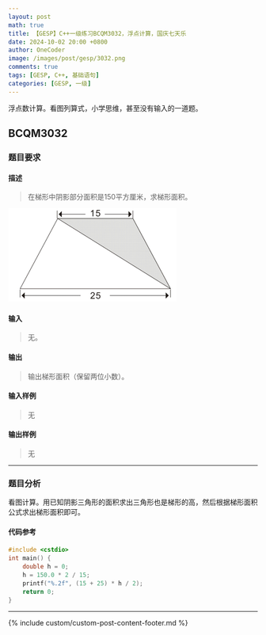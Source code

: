 ```yaml
---
layout: post
math: true
title: 【GESP】C++一级练习BCQM3032，浮点计算，国庆七天乐
date: 2024-10-02 20:00 +0800
author: OneCoder
image: /images/post/gesp/3032.png
comments: true
tags: [GESP, C++, 基础语句]
categories: [GESP, 一级]
---
```

浮点数计算。看图列算式，小学思维，甚至没有输入的一道题。

<!--more-->

## BCQM3032

### 题目要求

#### 描述

>在梯形中阴影部分面积是150平方厘米，求梯形面积。

![GESP3032](/images/post/gesp/3032.png)

#### 输入

>无。

#### 输出

>输出梯形面积（保留两位小数）。

#### 输入样例

>无

#### 输出样例

>无

---

### 题目分析

看图计算。用已知阴影三角形的面积求出三角形也是梯形的高，然后根据梯形面积公式求出梯形面积即可。

#### 代码参考

```cpp
#include <cstdio>
int main() {
    double h = 0;
    h = 150.0 * 2 / 15;
    printf("%.2f", (15 + 25) * h / 2);
    return 0;
}
```

---

{% include custom/custom-post-content-footer.md %}
